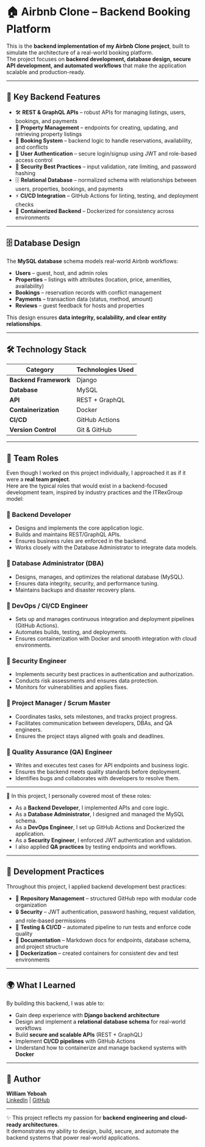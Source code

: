 # 🏠 Airbnb Clone – Backend Booking Platform

This is the **backend implementation of my Airbnb Clone project**, built to simulate the architecture of a real-world booking platform.  
The project focuses on **backend development, database design, secure API development, and automated workflows** that make the application scalable and production-ready.  

---

## 🚀 Key Backend Features

- 🛠️ **REST & GraphQL APIs** – robust APIs for managing listings, users, bookings, and payments  
- 🏡 **Property Management** – endpoints for creating, updating, and retrieving property listings  
- 📅 **Booking System** – backend logic to handle reservations, availability, and conflicts  
- 👤 **User Authentication** – secure login/signup using JWT and role-based access control  
- 🔐 **Security Best Practices** – input validation, rate limiting, and password hashing  
- 🗄️ **Relational Database** – normalized schema with relationships between users, properties, bookings, and payments  
- ⚡ **CI/CD Integration** – GitHub Actions for linting, testing, and deployment checks  
- 🐳 **Containerized Backend** – Dockerized for consistency across environments  

---

## 🗄️ Database Design

The **MySQL database** schema models real-world Airbnb workflows:

- **Users** – guest, host, and admin roles  
- **Properties** – listings with attributes (location, price, amenities, availability)  
- **Bookings** – reservation records with conflict management  
- **Payments** – transaction data (status, method, amount)  
- **Reviews** – guest feedback for hosts and properties  

This design ensures **data integrity, scalability, and clear entity relationships**.  

---

## 🛠️ Technology Stack

| Category          | Technologies Used |
|-------------------|------------------|
| **Backend Framework** | Django |
| **Database**      | MySQL |
| **API**           | REST + GraphQL |
| **Containerization** | Docker |
| **CI/CD**         | GitHub Actions |
| **Version Control** | Git & GitHub |

---

## 👥 Team Roles

Even though I worked on this project individually, I approached it as if it were a **real team project**.  
Here are the typical roles that would exist in a backend-focused development team, inspired by industry practices and the ITRexGroup model:  

### 🔹 Backend Developer
- Designs and implements the core application logic.  
- Builds and maintains REST/GraphQL APIs.  
- Ensures business rules are enforced in the backend.  
- Works closely with the Database Administrator to integrate data models.  

### 🔹 Database Administrator (DBA)
- Designs, manages, and optimizes the relational database (MySQL).  
- Ensures data integrity, security, and performance tuning.  
- Maintains backups and disaster recovery plans.  

### 🔹 DevOps / CI/CD Engineer
- Sets up and manages continuous integration and deployment pipelines (GitHub Actions).  
- Automates builds, testing, and deployments.  
- Ensures containerization with Docker and smooth integration with cloud environments.  

### 🔹 Security Engineer
- Implements security best practices in authentication and authorization.  
- Conducts risk assessments and ensures data protection.  
- Monitors for vulnerabilities and applies fixes.  

### 🔹 Project Manager / Scrum Master
- Coordinates tasks, sets milestones, and tracks project progress.  
- Facilitates communication between developers, DBAs, and QA engineers.  
- Ensures the project stays aligned with goals and deadlines.  

### 🔹 Quality Assurance (QA) Engineer
- Writes and executes test cases for API endpoints and business logic.  
- Ensures the backend meets quality standards before deployment.  
- Identifies bugs and collaborates with developers to resolve them.  

---

📝 In this project, I personally covered most of these roles:  
- As a **Backend Developer**, I implemented APIs and core logic.  
- As a **Database Administrator**, I designed and managed the MySQL schema.  
- As a **DevOps Engineer**, I set up GitHub Actions and Dockerized the application.  
- As a **Security Engineer**, I enforced JWT authentication and validation.  
- I also applied **QA practices** by testing endpoints and workflows.  

---

## 🔧 Development Practices

Throughout this project, I applied backend development best practices:

- 📂 **Repository Management** – structured GitHub repo with modular code organization  
- 🔒 **Security** – JWT authentication, password hashing, request validation, and role-based permissions  
- 🧪 **Testing & CI/CD** – automated pipeline to run tests and enforce code quality  
- 📄 **Documentation** – Markdown docs for endpoints, database schema, and project structure  
- 🐳 **Dockerization** – created containers for consistent dev and test environments  

---

## 🌍 What I Learned

By building this backend, I was able to:

- Gain deep experience with **Django backend architecture**  
- Design and implement a **relational database schema** for real-world workflows  
- Build **secure and scalable APIs** (REST + GraphQL)  
- Implement **CI/CD pipelines** with GitHub Actions  
- Understand how to containerize and manage backend systems with **Docker**  

---

## 👤 Author

**William Yeboah**  
[LinkedIn](https://www.linkedin.com/in/billboah) | [GitHub](https://github.com/billboah)  

---

✨ This project reflects my passion for **backend engineering and cloud-ready architectures**.  
It demonstrates my ability to design, build, secure, and automate the backend systems that power real-world applications.  
